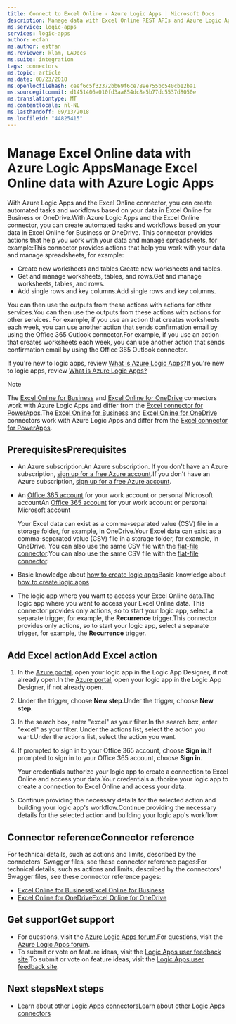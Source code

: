 ```yaml
---
title: Connect to Excel Online - Azure Logic Apps | Microsoft Docs
description: Manage data with Excel Online REST APIs and Azure Logic Apps
ms.service: logic-apps
services: logic-apps
author: ecfan
ms.author: estfan
ms.reviewer: klam, LADocs
ms.suite: integration
tags: connectors
ms.topic: article
ms.date: 08/23/2018
ms.openlocfilehash: ceef6c5f32372bb69f6ce789e755bc540cb12ba1
ms.sourcegitcommit: d1451406a010fd3aa854dc8e5b77dc5537d8050e
ms.translationtype: MT
ms.contentlocale: nl-NL
ms.lasthandoff: 09/13/2018
ms.locfileid: "44825415"
---
```

# <a name="manage-excel-online-data-with-azure-logic-apps"></a><span data-ttu-id="f7619-103">Manage Excel Online data with Azure Logic Apps</span><span class="sxs-lookup"><span data-stu-id="f7619-103">Manage Excel Online data with Azure Logic Apps</span></span>

<span data-ttu-id="f7619-104">With Azure Logic Apps and the Excel Online connector, you can create automated tasks and workflows based on your data in Excel Online for Business or OneDrive.</span><span class="sxs-lookup"><span data-stu-id="f7619-104">With Azure Logic Apps and the Excel Online connector, you can create automated tasks and workflows based on your data in Excel Online for Business or OneDrive.</span></span> <span data-ttu-id="f7619-105">This connector provides actions that help you work with your data and manage spreadsheets, for example:</span><span class="sxs-lookup"><span data-stu-id="f7619-105">This connector provides actions that help you work with your data and manage spreadsheets, for example:</span></span> 

* <span data-ttu-id="f7619-106">Create new worksheets and tables.</span><span class="sxs-lookup"><span data-stu-id="f7619-106">Create new worksheets and tables.</span></span>
* <span data-ttu-id="f7619-107">Get and manage worksheets, tables, and rows.</span><span class="sxs-lookup"><span data-stu-id="f7619-107">Get and manage worksheets, tables, and rows.</span></span>
* <span data-ttu-id="f7619-108">Add single rows and key columns.</span><span class="sxs-lookup"><span data-stu-id="f7619-108">Add single rows and key columns.</span></span>

<span data-ttu-id="f7619-109">You can then use the outputs from these actions with actions for other services.</span><span class="sxs-lookup"><span data-stu-id="f7619-109">You can then use the outputs from these actions with actions for other services.</span></span> <span data-ttu-id="f7619-110">For example, if you use an action that creates worksheets each week, you can use another action that sends confirmation email by using the Office 365 Outlook connector.</span><span class="sxs-lookup"><span data-stu-id="f7619-110">For example, if you use an action that creates worksheets each week, you can use another action that sends confirmation email by using the Office 365 Outlook connector.</span></span>

<span data-ttu-id="f7619-111">If you're new to logic apps, review [What is Azure Logic Apps?](../logic-apps/logic-apps-overview.md)</span><span class="sxs-lookup"><span data-stu-id="f7619-111">If you're new to logic apps, review [What is Azure Logic Apps?](../logic-apps/logic-apps-overview.md)</span></span>

> [!NOTE]
> <span data-ttu-id="f7619-112">The [Excel Online for Business](/connectors/excelonlinebusiness/) and [Excel Online for OneDrive](/connectors/excelonline/) connectors work with Azure Logic Apps and differ from the [Excel connector for PowerApps](/connectors/excel/).</span><span class="sxs-lookup"><span data-stu-id="f7619-112">The [Excel Online for Business](/connectors/excelonlinebusiness/) and [Excel Online for OneDrive](/connectors/excelonline/) connectors work with Azure Logic Apps and differ from the [Excel connector for PowerApps](/connectors/excel/).</span></span>

## <a name="prerequisites"></a><span data-ttu-id="f7619-113">Prerequisites</span><span class="sxs-lookup"><span data-stu-id="f7619-113">Prerequisites</span></span>

* <span data-ttu-id="f7619-114">An Azure subscription.</span><span class="sxs-lookup"><span data-stu-id="f7619-114">An Azure subscription.</span></span> <span data-ttu-id="f7619-115">If you don't have an Azure subscription, <a href="https://azure.microsoft.com/free/" target="_blank">sign up for a free Azure account</a>.</span><span class="sxs-lookup"><span data-stu-id="f7619-115">If you don't have an Azure subscription, <a href="https://azure.microsoft.com/free/" target="_blank">sign up for a free Azure account</a>.</span></span> 

* <span data-ttu-id="f7619-116">An [Office 365 account](https://www.office.com/) for your work account or personal Microsoft account</span><span class="sxs-lookup"><span data-stu-id="f7619-116">An [Office 365 account](https://www.office.com/) for your work account or personal Microsoft account</span></span> 

  <span data-ttu-id="f7619-117">Your Excel data can exist as a comma-separated value (CSV) file in a storage folder, for example, in OneDrive.</span><span class="sxs-lookup"><span data-stu-id="f7619-117">Your Excel data can exist as a comma-separated value (CSV) file in a storage folder, for example, in OneDrive.</span></span> 
  <span data-ttu-id="f7619-118">You can also use the same CSV file with the [flat-file connector](../logic-apps/logic-apps-enterprise-integration-flatfile.md).</span><span class="sxs-lookup"><span data-stu-id="f7619-118">You can also use the same CSV file with the [flat-file connector](../logic-apps/logic-apps-enterprise-integration-flatfile.md).</span></span>

* <span data-ttu-id="f7619-119">Basic knowledge about [how to create logic apps](../logic-apps/quickstart-create-first-logic-app-workflow.md)</span><span class="sxs-lookup"><span data-stu-id="f7619-119">Basic knowledge about [how to create logic apps](../logic-apps/quickstart-create-first-logic-app-workflow.md)</span></span>

* <span data-ttu-id="f7619-120">The logic app where you want to access your Excel Online data.</span><span class="sxs-lookup"><span data-stu-id="f7619-120">The logic app where you want to access your Excel Online data.</span></span> <span data-ttu-id="f7619-121">This connector provides only actions, so to start your logic app, select a separate trigger, for example, the **Recurrence** trigger.</span><span class="sxs-lookup"><span data-stu-id="f7619-121">This connector provides only actions, so to start your logic app, select a separate trigger, for example, the **Recurrence** trigger.</span></span>

## <a name="add-excel-action"></a><span data-ttu-id="f7619-122">Add Excel action</span><span class="sxs-lookup"><span data-stu-id="f7619-122">Add Excel action</span></span>

1. <span data-ttu-id="f7619-123">In the [Azure portal](https://portal.azure.com), open your logic app in the Logic App Designer, if not already open.</span><span class="sxs-lookup"><span data-stu-id="f7619-123">In the [Azure portal](https://portal.azure.com), open your logic app in the Logic App Designer, if not already open.</span></span>

1. <span data-ttu-id="f7619-124">Under the trigger, choose **New step**.</span><span class="sxs-lookup"><span data-stu-id="f7619-124">Under the trigger, choose **New step**.</span></span>

1. <span data-ttu-id="f7619-125">In the search box, enter "excel" as your filter.</span><span class="sxs-lookup"><span data-stu-id="f7619-125">In the search box, enter "excel" as your filter.</span></span> <span data-ttu-id="f7619-126">Under the actions list, select the action you want.</span><span class="sxs-lookup"><span data-stu-id="f7619-126">Under the actions list, select the action you want.</span></span>

1. <span data-ttu-id="f7619-127">If prompted to sign in to your Office 365 account, choose **Sign in**.</span><span class="sxs-lookup"><span data-stu-id="f7619-127">If prompted to sign in to your Office 365 account, choose **Sign in**.</span></span> 

   <span data-ttu-id="f7619-128">Your credentials authorize your logic app to create a connection to Excel Online and access your data.</span><span class="sxs-lookup"><span data-stu-id="f7619-128">Your credentials authorize your logic app to create a connection to Excel Online and access your data.</span></span>

1. <span data-ttu-id="f7619-129">Continue providing the necessary details for the selected action and building your logic app's workflow.</span><span class="sxs-lookup"><span data-stu-id="f7619-129">Continue providing the necessary details for the selected action and building your logic app's workflow.</span></span>

## <a name="connector-reference"></a><span data-ttu-id="f7619-130">Connector reference</span><span class="sxs-lookup"><span data-stu-id="f7619-130">Connector reference</span></span>

<span data-ttu-id="f7619-131">For technical details, such as actions and limits, described by the connectors' Swagger files, see these connector reference pages:</span><span class="sxs-lookup"><span data-stu-id="f7619-131">For technical details, such as actions and limits, described by the connectors' Swagger files, see these connector reference pages:</span></span>

* [<span data-ttu-id="f7619-132">Excel Online for Business</span><span class="sxs-lookup"><span data-stu-id="f7619-132">Excel Online for Business</span></span>](/connectors/excelonlinebusiness/) 
* [<span data-ttu-id="f7619-133">Excel Online for OneDrive</span><span class="sxs-lookup"><span data-stu-id="f7619-133">Excel Online for OneDrive</span></span>](/connectors/excelonline/) 

## <a name="get-support"></a><span data-ttu-id="f7619-134">Get support</span><span class="sxs-lookup"><span data-stu-id="f7619-134">Get support</span></span>

* <span data-ttu-id="f7619-135">For questions, visit the [Azure Logic Apps forum](https://social.msdn.microsoft.com/Forums/en-US/home?forum=azurelogicapps).</span><span class="sxs-lookup"><span data-stu-id="f7619-135">For questions, visit the [Azure Logic Apps forum](https://social.msdn.microsoft.com/Forums/en-US/home?forum=azurelogicapps).</span></span>
* <span data-ttu-id="f7619-136">To submit or vote on feature ideas, visit the [Logic Apps user feedback site](http://aka.ms/logicapps-wish).</span><span class="sxs-lookup"><span data-stu-id="f7619-136">To submit or vote on feature ideas, visit the [Logic Apps user feedback site](http://aka.ms/logicapps-wish).</span></span>

## <a name="next-steps"></a><span data-ttu-id="f7619-137">Next steps</span><span class="sxs-lookup"><span data-stu-id="f7619-137">Next steps</span></span>

* <span data-ttu-id="f7619-138">Learn about other [Logic Apps connectors](../connectors/apis-list.md)</span><span class="sxs-lookup"><span data-stu-id="f7619-138">Learn about other [Logic Apps connectors](../connectors/apis-list.md)</span></span>
